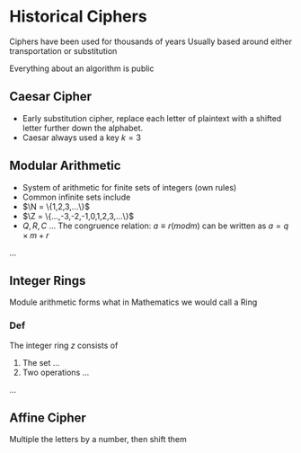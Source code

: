 # Historical Ciphers

Ciphers have been used for thousands of years
Usually based around either transportation or substitution

Everything about an algorithm is public

## Caesar Cipher
- Early substitution cipher, replace each letter of plaintext with a shifted letter further down the alphabet.
- Caesar always used a key $k = 3$

## Modular Arithmetic
- System of arithmetic for finite sets of integers (own rules)
- Common infinite sets include
- $\N = \{1,2,3,...\}$
- $\Z = \{...,-3,-2,-1,0,1,2,3,...\}$
- $Q,R,C$
...
The congruence relation:
$a \equiv r (mod  m)$
can be written as 
$a=q \times m + r$

...

## Integer Rings
Module arithmetic forms what in Mathematics we would call a Ring
### Def
The integer ring $z$ consists of
1. The set ...
2. Two operations ...

...

## Affine Cipher
Multiple the letters by a number, then shift them
